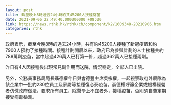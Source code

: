 ```yaml
---
layout: post
title: 截至晚上8時過去24小時約共45200人接種疫苗
date: 2021-09-06 22:49:40.000000000 +08:00
link: https://news.rthk.hk/rthk/ch/component/k2/1609348-20210906.htm
categories: rthk
---
```


政府表示，截至今晚8時的過去24小時，共有約45200人接種了新冠疫苗和約7900人預約了接種時間。接種計劃開展以來，政府已為參與計劃的人士接種共約788萬劑疫苗，當中超過426萬人已打第一針，超過362萬人已接種兩劑。

昨日有4人因接種後出現常見副作用而送院，情況穩定，全部人已出院。

另外，公務員事務局局長聶德權今日與會德豐主席吳宗權，一起視察政府外展隊為該企業中一批約230位員工及家屬等接種復必泰疫苗。聶德權呼籲企業或機構經營者仿傚政府做法，要求所有員工，除醫學上不宜者外，接種疫苗，否則須自費定期接受病毒檢測。
